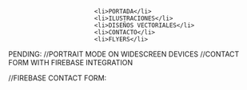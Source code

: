                             <li>PORTADA</li>
                            <li>ILUSTRACIONES</li>
                            <li>DISEÑOS VECTORIALES</li>
                            <li>CONTACTO</li>
                            <li>FLYERS</li>

<section class="portada" id="portada">

<section class="ilustraciones-preview" id="ilustraciones">

<section class="vectoriales" id="vectoriales">

<section class="flyers-carteles" id="flyers-carteles">

<section class="contacto" id="contacto">

PENDING: 
//PORTRAIT MODE ON WIDESCREEN DEVICES
//CONTACT FORM WITH FIREBASE INTEGRATION 


//FIREBASE CONTACT FORM: 
<!-- TODO: validation --->

